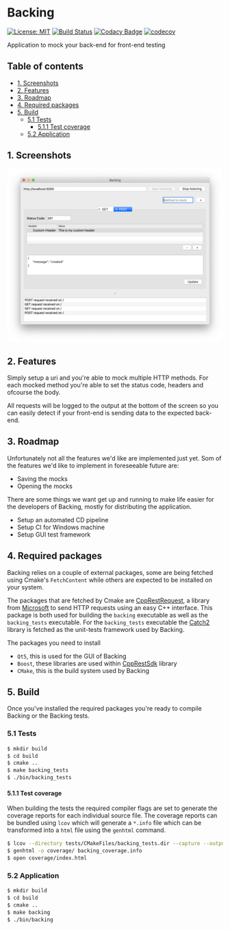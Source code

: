 # Backing

[![License: MIT](https://img.shields.io/badge/License-MIT-yellow.svg)](LICENSE)
[![Build Status](https://travis-ci.org/bartkessels/backing.svg?branch=development)](https://travis-ci.org/bartkessels/backing)
[![Codacy Badge](https://api.codacy.com/project/badge/Grade/f9919567041d4715889d643b784e661f)](https://www.codacy.com/manual/bartkessels/backing?utm_source=github.com&amp;utm_medium=referral&amp;utm_content=bartkessels/backing&amp;utm_campaign=Badge_Grade)
[![codecov](https://codecov.io/gh/bartkessels/backing/branch/development/graph/badge.svg)](https://codecov.io/gh/bartkessels/backing)

Application to mock your back-end for front-end testing

## Table of contents

- [1. Screenshots](#1-screenshots)
- [2. Features](#2-features)
- [3. Roadmap](#3-roadmap)
- [4. Required packages](#4-required-packages)
- [5. Build](#5-build)
    - [5.1 Tests](#51-tests)
        - [5.1.1 Test coverage](#511-test-coverage)
    - [5.2 Application](#52-application)

## 1. Screenshots

![Mainwindow for Backing](data/screenshot_1.png)

## 2. Features

Simply setup a uri and you're able to mock multiple HTTP methods. For each
mocked method you're able to set the status code, headers and ofcourse the body.

All requests will be logged to the output at the bottom of the screen
so you can easily detect if your front-end is sending data to the expected
back-end.

## 3. Roadmap

Unfortunately not all the features we'd like are implemented just yet. Som of the features
we'd like to implement in foreseeable future are:

- Saving the mocks
- Opening the mocks 

There are some things we want get up and running to make life easier for the developers of Backing, mostly for distributing the application.

- Setup an automated CD pipeline
- Setup CI for Windows machine
- Setup GUI test framework

## 4. Required packages

Backing relies on a couple of external packages, some are being fetched using Cmake's `FetchContent` while others
are expected to be installed on your system.

The packages that are fetched by Cmake are [CppRestRequest](https://github.com/microsoft/cpprestsdk), a library from
[Microsoft](https://microsoft.com) to send HTTP requests using an easy C++ interface. This package is both used for
building the `backing` executable as well as the `backing_tests` executable. For the `backing_tests` executable the
[Catch2](https://github.com/catchorg/catch2) library is fetched as the unit-tests framework used by Backing.

The packages you need to install

- `Qt5`, this is used for the GUI of Backing
- `Boost`, these libraries are used within [CppRestSdk](https://github.com/microsoft/cpprestsdk) library
- `CMake`, this is the build system used by Backing

## 5. Build

Once you've installed the required packages you're ready to compile Backing or the Backing tests.

### 5.1 Tests

```bash
$ mkdir build
$ cd build
$ cmake ..
$ make backing_tests
$ ./bin/backing_tests
```

#### 5.1.1 Test coverage

When building the tests the required compiler flags are set to generate the coverage reports for each individual
source file. The coverage reports can be bundled using `lcov` which will generate a `*.info` file which can be transformed
into a `html` file using the `genhtml` command.

```bash
$ lcov --directory tests/CMakeFiles/backing_tests.dir --capture --output-file backing_coverage.info
$ genhtml -o coverage/ backing_coverage.info
$ open coverage/index.html
```

### 5.2 Application

```bash
$ mkdir build
$ cd build
$ cmake ..
$ make backing
$ ./bin/backing
```
